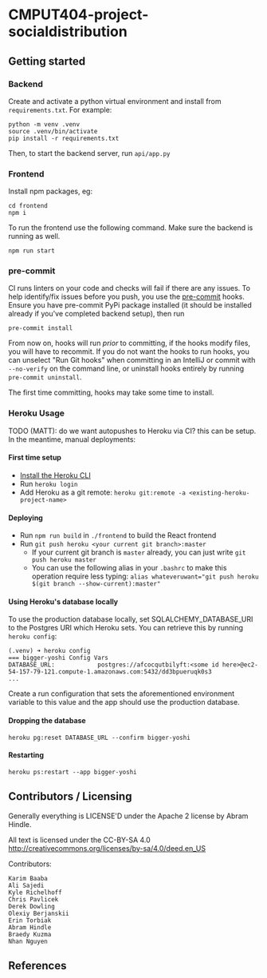 # CMPUT404-project-socialdistribution

## Getting started

### Backend

Create and activate a python virtual environment and install from `requirements.txt`. For example:

```shell
python -m venv .venv
source .venv/bin/activate
pip install -r requirements.txt
```
Then, to start the backend server, run `api/app.py`

### Frontend

Install npm packages, eg:

```shell
cd frontend
npm i
```
To run the frontend use the following command. Make sure the backend is running as well.

```shell
npm run start
```

### pre-commit

CI runs linters on your code and checks will fail if there are any issues. To help identify/fix issues before you push,
you use the [pre-commit](https://pre-commit.com/) hooks. Ensure you have pre-commit PyPi package installed (it should be
installed already if you've completed backend setup), then run

```shell
pre-commit install
```

From now on, hooks will run _prior_ to committing, if the hooks modify files, you will have to recommit. If you do not
want the hooks to run hooks, you can unselect "Run Git hooks" when committing in an IntelliJ or commit
with `--no-verify` on the command line, or uninstall hooks entirely by running `pre-commit uninstall`.

The first time committing, hooks may take some time to install.

### Heroku Usage

TODO (MATT): do we want autopushes to Heroku via CI? this can be setup. In the meantime, manual deployments:

#### First time setup

- [Install the Heroku CLI](https://devcenter.heroku.com/articles/heroku-cli#install-the-heroku-cli)
- Run `heroku login`
- Add Heroku as a git remote: `heroku git:remote -a <existing-heroku-project-name>`

#### Deploying

- Run `npm run build` in `./frontend` to build the React frontend
- Run `git push heroku <your current git branch>:master`
  - If your current git branch is `master` already, you can just write `git push heroku master`
  - You can use the following alias in your `.bashrc` to make this operation require less typing: `alias whateveruwant="git push heroku $(git branch --show-current):master"`

#### Using Heroku's database locally

To use the production database locally, set SQLALCHEMY_DATABASE_URI to the Postgres URI which Heroku sets. You can retrieve this by running `heroku config`:

```shell
(.venv) ➜ heroku config
=== bigger-yoshi Config Vars
DATABASE_URL:            postgres://afcocqutbilyft:<some id here>@ec2-54-157-79-121.compute-1.amazonaws.com:5432/dd3bpueruqk0s3
...
```
Create a run configuration that sets the aforementioned environment variable to this value and the app should use the production database.

#### Dropping the database
```
heroku pg:reset DATABASE_URL --confirm bigger-yoshi
```
#### Restarting
```
heroku ps:restart --app bigger-yoshi
```

## Contributors / Licensing

Generally everything is LICENSE'D under the Apache 2 license by Abram Hindle.

All text is licensed under the CC-BY-SA 4.0 http://creativecommons.org/licenses/by-sa/4.0/deed.en_US

Contributors:

    Karim Baaba
    Ali Sajedi
    Kyle Richelhoff
    Chris Pavlicek
    Derek Dowling
    Olexiy Berjanskii
    Erin Torbiak
    Abram Hindle
    Braedy Kuzma
    Nhan Nguyen

## References
